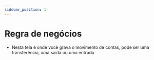 ```yaml
---
sidebar_position: 1
---
```


# Regra de negócios

- Nesta tela é onde você grava o movimento de contas, pode ser uma transferência, uma saída ou uma entrada.
